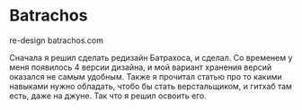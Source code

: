 # Batrachos
re-design batrachos.com

Сначала я решил сделать редизайн Батрахоса, и сделал.
Со временем у меня появилось 4 версии дизайна, и мой вариант хранения версий оказался не самым удобным. Также я прочитал статью про то какими навыками нужно обладать, чтобо бы стать верстальщиком, и гитхаб там есть, даже на джуне. Так что я решил освоить его.
